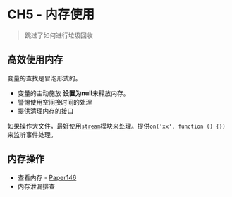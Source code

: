 # CH5 - 内存使用
> 跳过了如何进行垃圾回收

## 高效使用内存

变量的查找是冒泡形式的。

* 变量的主动施放 **设置为null**未释放内存。
* 警惕使用空间换时间的处理
* 提供清理内存的接口

如果操作大文件，最好使用[`stream`](http://nodejs.cn/api/stream.html)模块来处理。提供`on('xx', function () {})`来监听事件处理。


## 内存操作

* 查看内存 - [Paper146]()
* 内存泄漏排查